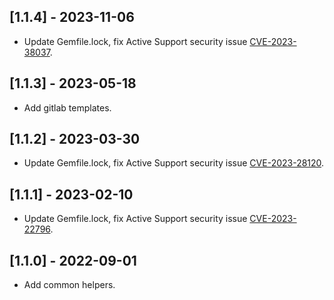 ## [1.1.4] - 2023-11-06
- Update Gemfile.lock, fix Active Support security issue [CVE-2023-38037](https://github.com/advisories/GHSA-cr5q-6q9f-rq6q).
## [1.1.3] - 2023-05-18
- Add gitlab templates.
## [1.1.2] - 2023-03-30
- Update Gemfile.lock, fix Active Support security issue [CVE-2023-28120](https://github.com/advisories/GHSA-pj73-v5mw-pm9j).
## [1.1.1] - 2023-02-10
- Update Gemfile.lock, fix Active Support security issue [CVE-2023-22796](https://github.com/advisories/GHSA-j6gc-792m-qgm2).
## [1.1.0] - 2022-09-01
- Add common helpers.
